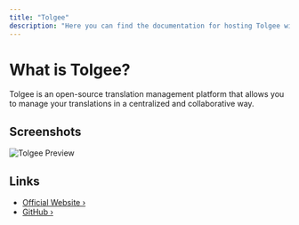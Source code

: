 ```yaml
---
title: "Tolgee"
description: "Here you can find the documentation for hosting Tolgee with Coolify."
---
```


# What is Tolgee?

Tolgee is an open-source translation management platform that allows you to manage your translations in a centralized and collaborative way.

## Screenshots

![Tolgee Preview](https://user-images.githubusercontent.com/18496315/188672133-064d2a26-e414-4f5e-ab43-549af8cb2145.gif)

## Links

- [Official Website ›](https://tolgee.io)
- [GitHub ›](https://github.com/tolgee/tolgee-platform)

